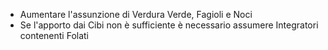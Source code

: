 - Aumentare l'assunzione di Verdura Verde, Fagioli e Noci
- Se l'apporto dai Cibi non è sufficiente è necessario assumere Integratori contenenti Folati
